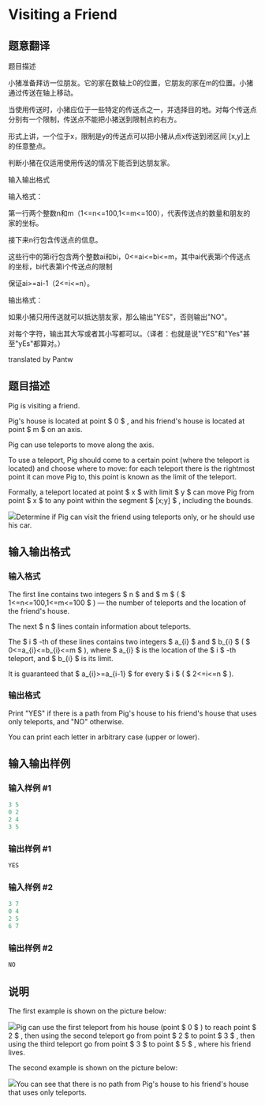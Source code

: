 # Visiting a Friend

## 题意翻译

题目描述

小猪准备拜访一位朋友。它的家在数轴上0的位置，它朋友的家在m的位置。小猪通过传送在轴上移动。

当使用传送时，小猪应位于一些特定的传送点之一，并选择目的地。对每个传送点分别有一个限制，传送点不能把小猪送到限制点的右方。

形式上讲，一个位于x，限制是y的传送点可以把小猪从点x传送到闭区间 [x,y]上的任意整点。

判断小猪在仅适用使用传送的情况下能否到达朋友家。

输入输出格式

输入格式：

第一行两个整数n和m（1<=n<=100,1<=m<=100），代表传送点的数量和朋友的家的坐标。

接下来n行包含传送点的信息。

这些行中的第i行包含两个整数ai和bi，0<=ai<=bi<=m，其中ai代表第i个传送点的坐标，bi代表第i个传送点的限制

保证ai>=ai-1（2<=i<=n）。

输出格式：

如果小猪只用传送就可以抵达朋友家，那么输出"YES"，否则输出"NO"。

对每个字符，输出其大写或者其小写都可以。（译者：也就是说"YES"和"Yes"甚至"yEs"都算对。）

translated by Pantw

## 题目描述

Pig is visiting a friend.

Pig's house is located at point $ 0 $ , and his friend's house is located at point $ m $ on an axis.

Pig can use teleports to move along the axis.

To use a teleport, Pig should come to a certain point (where the teleport is located) and choose where to move: for each teleport there is the rightmost point it can move Pig to, this point is known as the limit of the teleport.

Formally, a teleport located at point $ x $ with limit $ y $ can move Pig from point $ x $ to any point within the segment $ [x;y] $ , including the bounds.

![](https://cdn.luogu.com.cn/upload/vjudge_pic/CF902A/92bc86959654b1405c61b81d368eac9f5c5fe404.png)Determine if Pig can visit the friend using teleports only, or he should use his car.

## 输入输出格式

### 输入格式

The first line contains two integers $ n $ and $ m $ ( $ 1<=n<=100,1<=m<=100 $ ) — the number of teleports and the location of the friend's house.

The next $ n $ lines contain information about teleports.

The $ i $ -th of these lines contains two integers $ a_{i} $ and $ b_{i} $ ( $ 0<=a_{i}<=b_{i}<=m $ ), where $ a_{i} $ is the location of the $ i $ -th teleport, and $ b_{i} $ is its limit.

It is guaranteed that $ a_{i}>=a_{i-1} $ for every $ i $ ( $ 2<=i<=n $ ).

### 输出格式

Print "YES" if there is a path from Pig's house to his friend's house that uses only teleports, and "NO" otherwise.

You can print each letter in arbitrary case (upper or lower).

## 输入输出样例

### 输入样例 #1

```cpp
3 5
0 2
2 4
3 5

```
### 输出样例 #1

```cpp
YES

```
### 输入样例 #2

```cpp
3 7
0 4
2 5
6 7

```
### 输出样例 #2

```cpp
NO

```
## 说明

The first example is shown on the picture below:

![](https://cdn.luogu.com.cn/upload/vjudge_pic/CF902A/753e62c3b07259c4bd5318fcbc1770c920417f65.png)Pig can use the first teleport from his house (point $ 0 $ ) to reach point $ 2 $ , then using the second teleport go from point $ 2 $ to point $ 3 $ , then using the third teleport go from point $ 3 $ to point $ 5 $ , where his friend lives.

The second example is shown on the picture below:

![](https://cdn.luogu.com.cn/upload/vjudge_pic/CF902A/907bb5d428f081e5cfddf9be149837a9d7265e2e.png)You can see that there is no path from Pig's house to his friend's house that uses only teleports.

